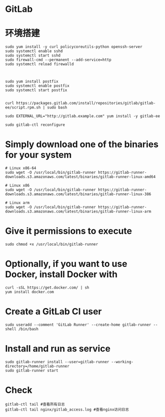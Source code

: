 # GitLab

# 环境搭建
```
sudo yum install -y curl policycoreutils-python openssh-server
sudo systemctl enable sshd
sudo systemctl start sshd
sudo firewall-cmd --permanent --add-service=http
sudo systemctl reload firewalld



sudo yum install postfix
sudo systemctl enable postfix
sudo systemctl start postfix


curl https://packages.gitlab.com/install/repositories/gitlab/gitlab-ee/script.rpm.sh | sudo bash

sudo EXTERNAL_URL="http://gitlab.example.com" yum install -y gitlab-ee

sudo gitlab-ctl reconfigure

```

# Simply download one of the binaries for your system
```
# Linux x86-64
sudo wget -O /usr/local/bin/gitlab-runner https://gitlab-runner-downloads.s3.amazonaws.com/latest/binaries/gitlab-runner-linux-amd64

# Linux x86
sudo wget -O /usr/local/bin/gitlab-runner https://gitlab-runner-downloads.s3.amazonaws.com/latest/binaries/gitlab-runner-linux-386

# Linux arm
sudo wget -O /usr/local/bin/gitlab-runner https://gitlab-runner-downloads.s3.amazonaws.com/latest/binaries/gitlab-runner-linux-arm
```

# Give it permissions to execute
```
sudo chmod +x /usr/local/bin/gitlab-runner
```

# Optionally, if you want to use Docker, install Docker with
```
curl -sSL https://get.docker.com/ | sh
yum install docker.com
```

# Create a GitLab CI user
```
sudo useradd --comment 'GitLab Runner' --create-home gitlab-runner --shell /bin/bash
```

# Install and run as service
```
sudo gitlab-runner install --user=gitlab-runner --working-directory=/home/gitlab-runner
sudo gitlab-runner start
```


# Check
``` 
gitlab-ctl tail #查看所有日志
gitlab-ctl tail nginx/gitlab_access.log #查看nginx访问日志
```